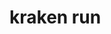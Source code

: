 # kraken run

<!-- runcmd code: kraken run --help | sed -r "s/\x1B\[([0-9]{1,3}(;[0-9]{1,2})?)?[mGK]//g" -->
<!-- end runcmd -->
